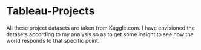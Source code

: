 # Tableau-Projects
All these project datasets are taken from Kaggle.com. I have envisioned the datasets according to my analysis so as to get some insight to see how the world responds to that specific point.
